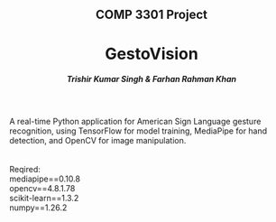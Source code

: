 <h2 align="center">COMP 3301 Project</h2>
<h1 align="center">GestoVision</h1>
<h5 align="center">Trishir Kumar Singh & Farhan Rahman Khan</h5><br>


<br>
A real-time Python application for American Sign Language gesture recognition, using TensorFlow for model training, MediaPipe for hand detection, and OpenCV for image manipulation.<br>
<br>
<br>
Reqired:<br>
mediapipe==0.10.8<br>
opencv==4.8.1.78<br>
scikit-learn==1.3.2<br>
numpy==1.26.2<br>
